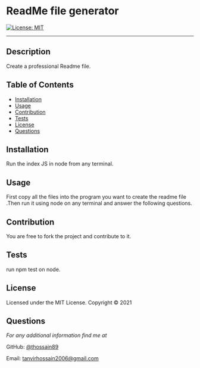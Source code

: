 # ReadMe file generator

[![License: MIT](https://img.shields.io/badge/License-MIT-yellow.svg)](https://opensource.org/licenses/MIT)

---

## Description
Create a professional Readme file.

## Table of Contents
* [Installation](#installation)
* [Usage](#usage)
* [Contribution](#contribution)
* [Tests](#tests)
* [License](#license)
* [Questions](#questions)

## Installation
Run the index JS in node from any terminal.

## Usage
First copy all the files into the program you want to create the readme file .Then run it using node on any terminal and answer the following questions. 

## Contribution
You are free to fork the project and contribute to it.

## Tests
run npm test on node.

## License 
Licensed under the MIT License. Copyright © 2021

## Questions
*For any additional information find me at* 

GitHub: [@thossain89](https://github.com/thossain89/)

Email: [tanvirhossain2006@gmail.com](mailto:tanvirhossain2006@gmail.com)
